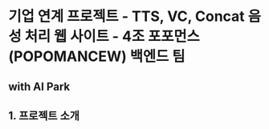 # 기업 연계 프로젝트 - TTS, VC, Concat 음성 처리 웹 사이트 - 4조 포포먼스(POPOMANCEW) 백엔드 팀

## with AI Park

## 1. 프로젝트 소개
